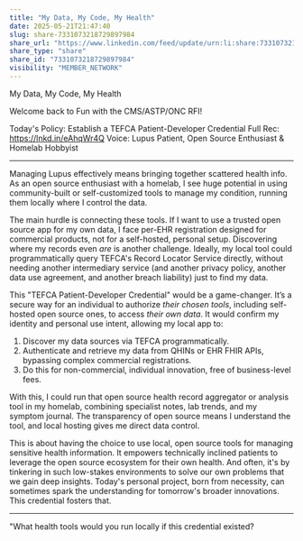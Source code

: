 ```yaml
---
title: "My Data, My Code, My Health"
date: 2025-05-21T21:47:40
slug: share-7331073218729897984
share_url: "https://www.linkedin.com/feed/update/urn:li:share:7331073218729897984"
share_type: "share"
share_id: "7331073218729897984"
visibility: "MEMBER_NETWORK"
---
```


My Data, My Code, My Health

Welcome back to Fun with the CMS/ASTP/ONC RFI!

Today's Policy: Establish a TEFCA Patient-Developer Credential
Full Rec: https://lnkd.in/eAhqWr4Q
Voice: Lupus Patient, Open Source Enthusiast & Homelab Hobbyist

---

Managing Lupus effectively means bringing together scattered health info. As an open source enthusiast with a homelab, I see huge potential in using community-built or self-customized tools to manage my condition, running them locally where I control the data.

The main hurdle is connecting these tools. If I want to use a trusted open source app for my own data, I face per-EHR registration designed for commercial products, not for a self-hosted, personal setup. Discovering where my records even *are* is another challenge. Ideally, my local tool could programmatically query TEFCA's Record Locator Service directly, without needing another intermediary service (and another privacy policy, another data use agreement, and another breach liability) just to find my data.

This "TEFCA Patient-Developer Credential" would be a game-changer. It’s a secure way for an individual to authorize *their chosen tools*, including self-hosted open source ones, to access *their own data*. It would confirm my identity and personal use intent, allowing my local app to:

1. Discover my data sources via TEFCA programmatically.
2. Authenticate and retrieve my data from QHINs or EHR FHIR APIs, bypassing complex commercial registrations.
3. Do this for non-commercial, individual innovation, free of business-level fees.

With this, I could run that open source health record aggregator or analysis tool in my homelab, combining specialist notes, lab trends, and my symptom journal. The transparency of open source means I understand the tool, and local hosting gives me direct data control.

This is about having the choice to use local, open source tools for managing sensitive health information. It empowers technically inclined patients to leverage the open source ecosystem for their own health. And often, it's by tinkering in such low-stakes environments to solve our own problems that we gain deep insights. Today's personal project, born from necessity, can sometimes spark the understanding for tomorrow's broader innovations. This credential fosters that.

---

"What health tools would you run locally if this credential existed?
